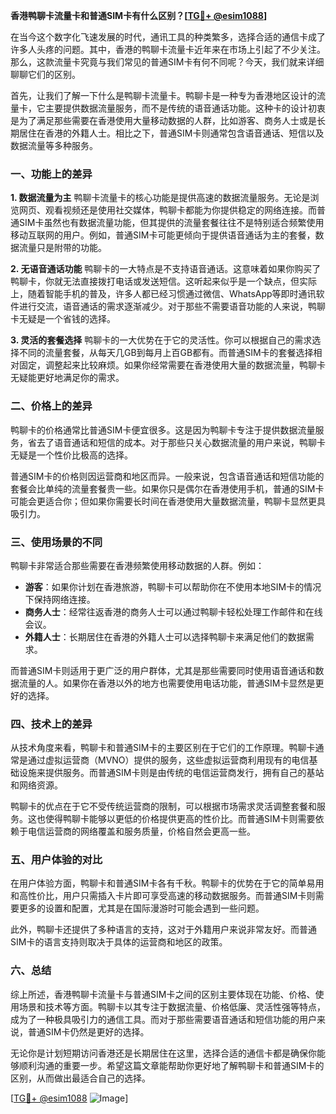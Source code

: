 **香港鸭聊卡流量卡和普通SIM卡有什么区别？[[TG💪+ @esim1088](https://t.me/s/esim1088)]**

在当今这个数字化飞速发展的时代，通讯工具的种类繁多，选择合适的通信卡成了许多人头疼的问题。其中，香港的鸭聊卡流量卡近年来在市场上引起了不少关注。那么，这款流量卡究竟与我们常见的普通SIM卡有何不同呢？今天，我们就来详细聊聊它们的区别。

首先，让我们了解一下什么是鸭聊卡流量卡。鸭聊卡是一种专为香港地区设计的流量卡，它主要提供数据流量服务，而不是传统的语音通话功能。这种卡的设计初衷是为了满足那些需要在香港使用大量移动数据的人群，比如游客、商务人士或是长期居住在香港的外籍人士。相比之下，普通SIM卡则通常包含语音通话、短信以及数据流量等多种服务。

### **一、功能上的差异**

**1. 数据流量为主**
鸭聊卡流量卡的核心功能是提供高速的数据流量服务。无论是浏览网页、观看视频还是使用社交媒体，鸭聊卡都能为你提供稳定的网络连接。而普通SIM卡虽然也有数据流量功能，但其提供的流量套餐往往不是特别适合频繁使用移动互联网的用户。例如，普通SIM卡可能更倾向于提供语音通话为主的套餐，数据流量只是附带的功能。

**2. 无语音通话功能**
鸭聊卡的一大特点是不支持语音通话。这意味着如果你购买了鸭聊卡，你就无法直接拨打电话或发送短信。这听起来似乎是一个缺点，但实际上，随着智能手机的普及，许多人都已经习惯通过微信、WhatsApp等即时通讯软件进行交流，语音通话的需求逐渐减少。对于那些不需要语音功能的人来说，鸭聊卡无疑是一个省钱的选择。

**3. 灵活的套餐选择**
鸭聊卡的一大优势在于它的灵活性。你可以根据自己的需求选择不同的流量套餐，从每天几GB到每月上百GB都有。而普通SIM卡的套餐选择相对固定，调整起来比较麻烦。如果你经常需要在香港使用大量的数据流量，鸭聊卡无疑能更好地满足你的需求。

### **二、价格上的差异**

鸭聊卡的价格通常比普通SIM卡便宜很多。这是因为鸭聊卡专注于提供数据流量服务，省去了语音通话和短信的成本。对于那些只关心数据流量的用户来说，鸭聊卡无疑是一个性价比极高的选择。

普通SIM卡的价格则因运营商和地区而异。一般来说，包含语音通话和短信功能的套餐会比单纯的流量套餐贵一些。如果你只是偶尔在香港使用手机，普通的SIM卡可能会更适合你；但如果你需要长时间在香港使用大量数据流量，鸭聊卡显然更具吸引力。

### **三、使用场景的不同**

鸭聊卡非常适合那些需要在香港频繁使用移动数据的人群。例如：

- **游客**：如果你计划在香港旅游，鸭聊卡可以帮助你在不使用本地SIM卡的情况下保持网络连接。
- **商务人士**：经常往返香港的商务人士可以通过鸭聊卡轻松处理工作邮件和在线会议。
- **外籍人士**：长期居住在香港的外籍人士可以选择鸭聊卡来满足他们的数据需求。

而普通SIM卡则适用于更广泛的用户群体，尤其是那些需要同时使用语音通话和数据流量的人。如果你在香港以外的地方也需要使用电话功能，普通SIM卡显然是更好的选择。

### **四、技术上的差异**

从技术角度来看，鸭聊卡和普通SIM卡的主要区别在于它们的工作原理。鸭聊卡通常是通过虚拟运营商（MVNO）提供的服务，这些虚拟运营商利用现有的电信基础设施来提供服务。而普通SIM卡则是由传统的电信运营商发行，拥有自己的基站和网络资源。

鸭聊卡的优点在于它不受传统运营商的限制，可以根据市场需求灵活调整套餐和服务。这也使得鸭聊卡能够以更低的价格提供更高的性价比。而普通SIM卡则需要依赖于电信运营商的网络覆盖和服务质量，价格自然会更高一些。

### **五、用户体验的对比**

在用户体验方面，鸭聊卡和普通SIM卡各有千秋。鸭聊卡的优势在于它的简单易用和高性价比，用户只需插入卡片即可享受高速的移动数据服务。而普通SIM卡则需要更多的设置和配置，尤其是在国际漫游时可能会遇到一些问题。

此外，鸭聊卡还提供了多种语言的支持，这对于外籍用户来说非常友好。而普通SIM卡的语言支持则取决于具体的运营商和地区的政策。

### **六、总结**

综上所述，香港鸭聊卡流量卡与普通SIM卡之间的区别主要体现在功能、价格、使用场景和技术等方面。鸭聊卡以其专注于数据流量、价格低廉、灵活性强等特点，成为了一种极具吸引力的通信工具。而对于那些需要语音通话和短信功能的用户来说，普通SIM卡仍然是更好的选择。

无论你是计划短期访问香港还是长期居住在这里，选择合适的通信卡都是确保你能够顺利沟通的重要一步。希望这篇文章能帮助你更好地了解鸭聊卡和普通SIM卡的区别，从而做出最适合自己的选择。

[[TG💪+ @esim1088](https://t.me/s/esim1088) ![Image](https://i.postimg.cc/4NQfJmqS/Snipaste-2025-05-13-00-14-12.png)]